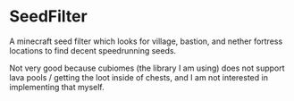 # SeedFilter

A minecraft seed filter which looks for village, bastion, and nether fortress locations to find decent speedrunning seeds.

Not very good because cubiomes (the library I am using) does not support lava pools / getting the loot inside of chests, and I am not interested in implementing that myself.
